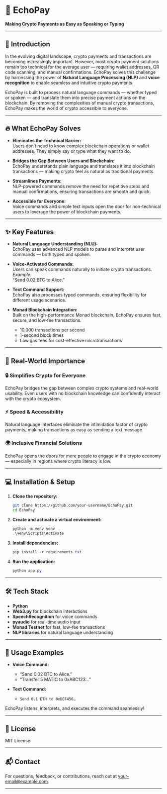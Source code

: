 # 🎤 EchoPay

**Making Crypto Payments as Easy as Speaking or Typing**

---

## 📖 Introduction

In the evolving digital landscape, crypto payments and transactions are becoming increasingly important. However, most crypto payment solutions remain too technical for the average user — requiring wallet addresses, QR code scanning, and manual confirmations. EchoPay solves this challenge by harnessing the power of **Natural Language Processing (NLP)** and **voice recognition** to enable seamless and intuitive crypto payments.

EchoPay is built to process natural language commands — whether typed or spoken — and translate them into precise payment actions on the blockchain. By removing the complexities of manual crypto transactions, EchoPay makes the world of crypto accessible to everyone.

---

## 🔥 What EchoPay Solves

- **Eliminates the Technical Barrier:**  
  Users don’t need to know complex blockchain operations or wallet addresses. They simply say or type what they want to do.

- **Bridges the Gap Between Users and Blockchain:**  
  EchoPay understands plain language and translates it into blockchain transactions — making crypto feel as natural as traditional payments.

- **Streamlines Payments:**  
  NLP-powered commands remove the need for repetitive steps and manual confirmations, ensuring transactions are smooth and quick.

- **Accessible for Everyone:**  
  Voice commands and simple text inputs open the door for non-technical users to leverage the power of blockchain payments.

---

## ✨ Key Features

- **Natural Language Understanding (NLU):**  
  EchoPay uses advanced NLP models to parse and interpret user commands — both typed and spoken.

- **Voice-Activated Commands:**  
  Users can speak commands naturally to initiate crypto transactions.  
  _Example:_  
  “Send 0.02 BTC to Alice.”

- **Text Command Support:**  
  EchoPay also processes typed commands, ensuring flexibility for different usage scenarios.

- **Monad Blockchain Integration:**  
  Built on the high-performance Monad blockchain, EchoPay ensures fast, secure, and low-fee transactions.  
  - 10,000 transactions per second  
  - 1-second block times  
  - Low gas fees for cost-effective microtransactions

---

## 🌟 Real-World Importance

### 🔒 Simplifies Crypto for Everyone  
EchoPay bridges the gap between complex crypto systems and real-world usability. Even users with no blockchain knowledge can confidently interact with the crypto ecosystem.

### ⚡ Speed & Accessibility  
Natural language interfaces eliminate the intimidation factor of crypto payments, making transactions as easy as sending a text message.

### 🌍 Inclusive Financial Solutions  
EchoPay opens the doors for more people to engage in the crypto economy — especially in regions where crypto literacy is low.

---

## 💻 Installation & Setup

1. **Clone the repository:**
    ```bash
    git clone https://github.com/your-username/EchoPay.git
    cd EchoPay
    ```

2. **Create and activate a virtual environment:**
    ```powershell
    python -m venv venv
    .\venv\Scripts\Activate
    ```

3. **Install dependencies:**
    ```powershell
    pip install -r requirements.txt
    ```

4. **Run the application:**
    ```powershell
    python app.py
    ```

---

## 🛠️ Tech Stack

- **Python**  
- **Web3.py** for blockchain interactions  
- **SpeechRecognition** for voice commands  
- **pyaudio** for real-time audio input  
- **Monad Testnet** for fast, low-fee transactions  
- **NLP libraries** for natural language understanding

---

## 🚀 Usage Examples

- **Voice Command:**  
  - “Send 0.02 BTC to Alice.”  
  - “Transfer 5 MATIC to 0xABC123…”

- **Text Command:**  
  - `Send 0.1 ETH to 0xDEF456…`

EchoPay listens, interprets, and executes the command seamlessly!

---

## 📃 License

MIT License

---

## 📬 Contact

For questions, feedback, or contributions, reach out at [your-email@example.com](mailto:your-email@example.com).

---
